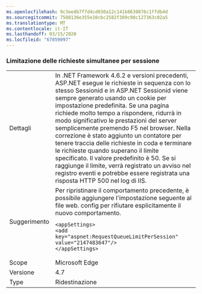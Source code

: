 ```yaml
---
ms.openlocfilehash: 9c3eedb7f7d4cd030a12c141b8630876c1ffdb4d
ms.sourcegitcommit: 7588136e355e10cbc2582f389c90c127363c02a5
ms.translationtype: MT
ms.contentlocale: it-IT
ms.lasthandoff: 03/15/2020
ms.locfileid: "67859097"
---
```

### <a name="throttle-concurrent-requests-per-session"></a>Limitazione delle richieste simultanee per sessione

|   |   |
|---|---|
|Dettagli|In .NET Framework 4.6.2 e versioni precedenti, ASP.NET esegue le richieste in sequenza con lo stesso Sessionid e in ASP.NET Sessionid viene sempre generato usando un cookie per impostazione predefinita. Se una pagina richiede molto tempo a rispondere, ridurrà in modo significativo le prestazioni del server semplicemente premendo F5 nel browser. Nella correzione è stato aggiunto un contatore per tenere traccia delle richieste in coda e terminare le richieste quando superano il limite specificato. Il valore predefinito è 50. Se si raggiunge il limite, verrà registrato un avviso nel registro eventi e potrebbe essere registrata una risposta HTTP 500 nel log di IIS.|
|Suggerimento|Per ripristinare il comportamento precedente, è possibile aggiungere l'impostazione seguente al file web. config per rifiutare esplicitamente il nuovo comportamento.<pre><code class="lang-xml">&lt;appSettings&gt;&#13;&#10;&lt;add key=&quot;aspnet:RequestQueueLimitPerSession&quot; value=&quot;2147483647&quot;/&gt;&#13;&#10;&lt;/appSettings&gt;&#13;&#10;</code></pre>|
|Scope|Microsoft Edge|
|Versione|4.7|
|Type|Ridestinazione|
